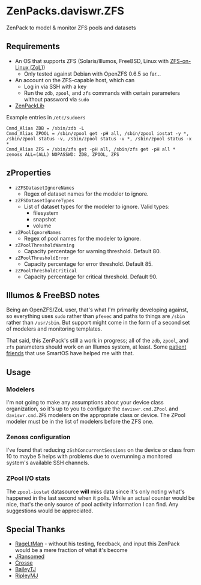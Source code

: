 # ZenPacks.daviswr.ZFS

ZenPack to model & monitor ZFS pools and datasets

## Requirements

* An OS that supports ZFS (Solaris/Illumos, FreeBSD, Linux with [ZFS-on-Linux (ZoL)](http://zfsonlinux.org/))
  * Only tested against Debian with OpenZFS 0.6.5 so far...
* An account on the ZFS-capable host, which can
  * Log in via SSH with a key
  * Run the `zdb`, `zpool`, and `zfs` commands with certain parameters without password via `sudo`
* [ZenPackLib](https://help.zenoss.com/in/zenpack-catalog/open-source/zenpacklib)

Example entries in `/etc/sudoers`

```
Cmnd_Alias ZDB = /sbin/zdb -L
Cmnd_Alias ZPOOL = /sbin/zpool get -pH all, /sbin/zpool iostat -y *, /sbin/zpool status -v, /sbin/zpool status -v *, /sbin/zpool status -x *
Cmnd_Alias ZFS = /sbin/zfs get -pH all, /sbin/zfs get -pH all *
zenoss ALL=(ALL) NOPASSWD: ZDB, ZPOOL, ZFS
```
## zProperties
* `zZFSDatasetIgnoreNames`
  * Regex of dataset names for the modeler to ignore.
* `zZFSDatasetIgnoreTypes`
  * List of dataset types for the modeler to ignore. Valid types:
    * filesystem
    * snapshot
    * volume
* `zZPoolIgnoreNames`
  * Regex of pool names for the modeler to ignore. 
* `zZPoolThresholdWarning`
  * Capacity percentage for warning threshold. Default 80.
* `zZPoolThresholdError`
  * Capacity percentage for error threshold. Default 85.
* `zZPoolThresholdCritical`
  * Capacity percentage for critical threshold. Default 90.

## Illumos & FreeBSD notes
Being an OpenZFS/ZoL user, that's what I'm primarily developing against, so everything uses `sudo` rather than `pfexec` and paths to things are `/sbin` rather than `/usr/sbin`. But support might come in the form of a second set of modelers and monitoring templates.

That said, this ZenPack's still a work in progress; all of the `zdb`, `zpool`, and `zfs` parameters should work on an Illumos system, at least. Some [patient](https://github.com/Crosse) [friends](https://github.com/baileytj3) that use SmartOS have helped me with that.

## Usage
### Modelers
I'm not going to make any assumptions about your device class organization, so it's up to you to configure the `daviswr.cmd.ZPool` and `daviswr.cmd.ZFS` modelers on the appropriate class or device. The ZPool modeler must be in the list of modelers before the ZFS one.

### Zenoss configuration
I've found that reducing `zSshConcurrentSessions` on the device or class from 10 to maybe 5 helps with problems due to overrunning a monitored system's available SSH channels.

### ZPool I/O stats
The `zpool-iostat` datasource **will** miss data since it's only noting what's happened in the last second when it polls. While an actual counter would be nice, that's the only source of pool activity information I can find. Any suggestions would be appreciated.

## Special Thanks
* [RageLtMan](https://github.com/sempervictus) - without his testing, feedback, and input this ZenPack would be a mere fraction of what it's become
* [JRansomed](https://github.com/JRansomed)
* [Crosse](https://github.com/Crosse)
* [BaileyTJ](https://github.com/baileytj3)
* [RipleyMJ](https://github.com/ripleymj)
